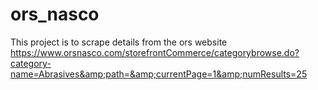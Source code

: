# ors_nasco
This project is to scrape details from the ors website https://www.orsnasco.com/storefrontCommerce/categorybrowse.do?category-name=Abrasives&amp;path=&amp;currentPage=1&amp;numResults=25

